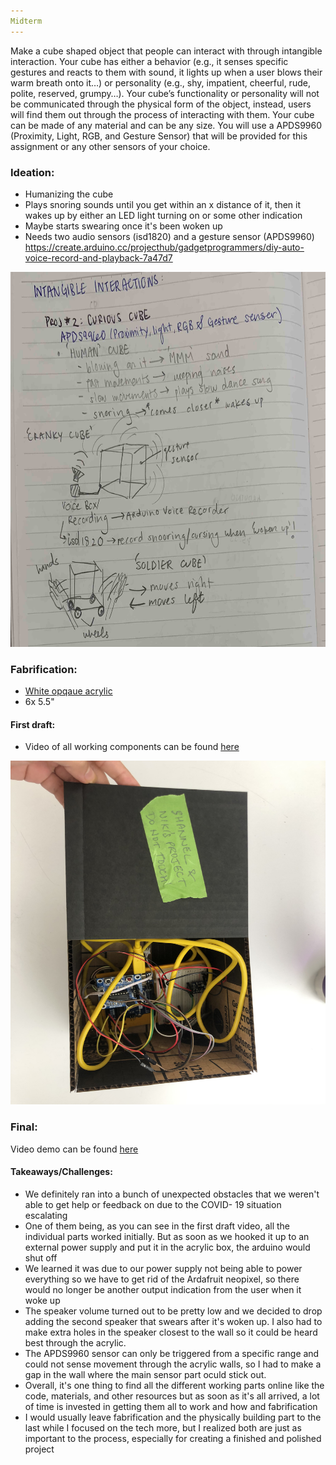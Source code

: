```yaml
---
Midterm
---
```


Make a cube shaped object that people can interact with through intangible interaction. Your cube has either a behavior (e.g., it senses specific gestures and reacts to them with sound, it lights up when a user blows their warm breath onto it…) or personality (e.g., shy, impatient, cheerful, rude, polite, reserved, grumpy…). Your cube’s functionality or personality will not be communicated through the physical form of the object, instead, users will find them out through the process of interacting with them. Your cube can be made of any material and can be any size. You will use a APDS9960 (Proximity, Light, RGB, and Gesture Sensor) that will be provided for this assignment or any other sensors of your choice.


### Ideation:
- Humanizing the cube
- Plays snoring sounds until you get within an x distance of it, then it wakes up by either an LED light turning on or some
other indication
- Maybe starts swearing once it's been woken up 
- Needs two audio sensors (isd1820) and a gesture sensor (APDS9960)
https://create.arduino.cc/projecthub/gadgetprogrammers/diy-auto-voice-record-and-playback-7a47d7

<img src = "/img/cranky cube.jpg" width = "600" height = "600" >

### Fabrification:
- [White opqaue acrylic](https://www.canalplastic.com/collections/acrylic-sheets/products/7508-white-opaque-acrylic-sheet?variant=32920758798)
- 6x 5.5" 

#### First draft: 
- Video of all working components can be found [here](https://youtu.be/Nskk3B-UGM0)

<img src = "/img/rough.jpeg" width ="550" height ="550" >


### Final:

Video demo can be found [here](https://youtu.be/Sf5NjE-a4F8)


#### Takeaways/Challenges:
- We definitely ran into a bunch of unexpected obstacles that we weren't able to get help or feedback on due to the COVID- 19 situation escalating 
- One of them being, as you can see in the first draft video, all the individual parts worked initially. But as soon as we 
hooked it up to an external power supply and put it in the acrylic box, the arduino would shut off
- We learned it was due to our power supply not being able to power everything so we have to get rid of the Ardafruit neopixel, so there would no longer be another output indication from the user when it woke up
- The speaker volume turned out to be pretty low and we decided to drop adding the second speaker that swears after it's woken up. I also had to make extra holes in the speaker closest to the wall so it could be heard best through the acrylic. 
- The APDS9960 sensor can only be triggered from a specific range and could not sense movement through the acrylic walls, so I had to make a gap in the wall where the main sensor part oculd stick out.
- Overall, it's one thing to find all the different working parts online like the code, materials, and other resources but as soon as it's all arrived, a lot of time is invested in getting them all to work and how and fabrification
- I would usually leave fabrification and the physically building part to the last while I focused on the tech more, but I realized both are just as important to the process, especially for creating a finished and polished project 
